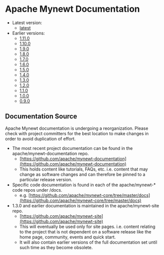 # Apache Mynewt Documentation

-   Latest version:
    -   [latest](/latest/)
-   Earlier versions:
    -   [1.11.0](/v1_11_0/)
    -   [1.10.0](/v1_10_0/)
    -   [1.9.0](/v1_9_0/)
    -   [1.8.0](/v1_8_0/)
    -   [1.7.0](/v1_7_0/)
    -   [1.6.0](/v1_6_0/)
    -   [1.5.0](/v1_5_0/)
    -   [1.4.0](/v1_4_0/)
    -   [1.3.0](/v1_3_0/os/introduction/)
    -   [1.2.0](/v1_2_0/os/introduction/)
    -   [1.1.0](/v1_1_0/os/introduction/)
    -   [1.0.0](/v1_0_0/os/introduction/)
    -   [0.9.0](/v0_9_0/os/introduction/)

## Documentation Source

<div class="alert alert-info" role="alert">
Apache Mynewt documentation is undergoing a reorganization. Please check with project committers
for the best location to make changes in order to avoid duplication of effort.
</div>

-   The most recent project documentation can be found in the apache/mynewt-documentation repo.
    -   [https://github.com/apache/mynewt-documentation](https://github.com/apache/mynewt-documentation)
    -   This holds content like tutorials, FAQs, etc. i.e. content that may change as software changes and can therefore
        be pinned to a particular release version.
-   Specific code documentation is found in each of the apache/mynewt-\* code repos under /docs.
    -   e.g. [https://github.com/apache/mynewt-core/tree/master/docs](https://github.com/apache/mynewt-core/tree/master/docs)
-   1.3.0 and earlier documentation is maintained in the apache/mynewt-site repo.
    -   [https://github.com/apache/mynewt-site](https://github.com/apache/mynewt-site)
    -   This will eventually be used only for site pages. i.e. content relating to the project that is not dependent on
        a software release like the home page, community, events and quick start.
    -   It will also contain earlier versions of the full documentation set until such time as they become obsolete.
